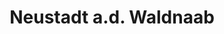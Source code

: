 ---
title: Neustadt a.d. Waldnaab
url: /neustadt-a-d-waldnaab/
latitude: 49.733
longitude: 12.178
---